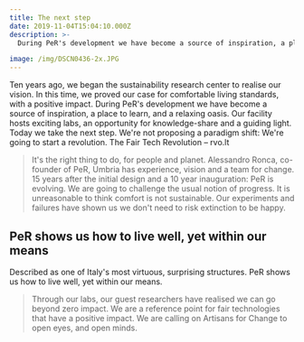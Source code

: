 ```yaml
---
title: The next step
date: 2019-11-04T15:04:10.000Z
description: >-
  During PeR's development we have become a source of inspiration, a place to learn, and a relaxing oasis. Our facility hosts exciting labs, an opportunity for knowledge-share and a guiding light. 

image: /img/DSCN0436-2x.JPG
---
```


Ten years ago, we began the sustainability research center to realise our vision. In this time, we proved our case for comfortable living standards, with a positive impact.
During PeR's development we have become a source of inspiration, a place to learn, and a relaxing oasis. Our facility hosts exciting labs, an opportunity for knowledge-share and a guiding light. 
Today we take the next step. We're not proposing a paradigm shift: We're going to start a revolution. The Fair Tech Revolution – rvo.lt
> It's the right thing to do, for people and planet.
Alessandro Ronca, co-founder of PeR, Umbria has experience, vision and a team for change.
> 15 years after the initial design and a 10 year inauguration: PeR is evolving. We are going to challenge the usual notion of progress.  It is unreasonable to think comfort is not sustainable. Our experiments and failures have shown us we don't need to risk extinction to be happy. 
## PeR shows us how to live well, yet within our means
Described as one of Italy's most virtuous, surprising structures. PeR shows us how to live well, yet within our means.
> Through our labs, our guest researchers have realised we can go beyond zero impact. We are a reference point for fair technologies that have a positive impact. We are calling on Artisans for Change to open eyes, and open minds.


